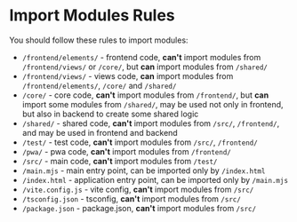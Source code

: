 # Import Modules Rules

You should follow these rules to import modules:

- `/frontend/elements/` - frontend code, **can't** import modules from `/frontend/views/` or `/core/`, but **can** import modules from `/shared/`
- `/frontend/views/` - views code, **can** import modules from `/frontend/elements/`, `/core/` and `/shared/`
- `/core/` - core code, **can't** import modules from `/frontend/`, but **can** import some modules from `/shared/`, may be used not only in frontend, but also in backend to create some shared logic
- `/shared/` - shared code, **can't** import modules from `/src/`, `/frontend/`, and may be used in frontend and backend
- `/test/` - test code, **can't** import modules from `/src/`, `/frontend/`
- `/pwa/` - pwa code, **can't** import modules from `/frontend/`
- `/src/` - main code, **can't** import modules from `/test/`
- `/main.mjs` - main entry point, can be imported only by `/index.html`
- `/index.html` - application entry point, can be imported only by `/main.mjs`
- `/vite.config.js` - vite config, **can't** import modules from `/src/`
- `/tsconfig.json` - tsconfig, **can't** import modules from `/src/`
- `/package.json` - package.json, **can't** import modules from `/src/`
